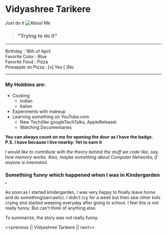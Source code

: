 # **Vidyashree Tarikere**
_Just do it_
![About Me](https://user-images.githubusercontent.com/9261592/96003409-7d6b2d00-0e3a-11eb-861b-daff0ba2e8d2.jpg)

> ### "Trying to do it"

-----
Birthday : 16th of April <br>
Favorite Color : Blue <br>
Favorite Food : Pizza <br>
Pineapple on Pizza : [x] Yes [ ]No
____

### My Hobbies are:
- Cooking
    - Indian
    - Italian
- Experiments with makeup
- Learning something on YouTube.com
    - New Tech(like googleTechTalks, AppleRelease)
    - Watching Documentaries

**You can always count on me for opening the door as I have the badge. P.S. I have because I live nearby. Yet to earn it**

_I would like to contribute with the theory behind the stuff we code like, say, how memory works. Also, maybe something about Computer Networks, if anyone is interested._

### Something funny which happened when I was in Kindergarden ,
As soon as I started kindergarden, I was very happy to finally leave home and do something(sarcastic). I didn't cry for a week but then saw other kids crying and started weeping everyday after going to school. I feel this is not really funny. But can't think of anything else.

To summarize, the story was not really funny.

<<previous || Vidyashree Tarikere || next>>
